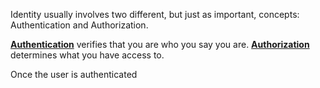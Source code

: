 Identity usually involves two different, but just as important, concepts: Authentication and Authorization. 

**[Authentication](/knowledge/LIP/Authentication.md)** verifies that you are who you say you are.
**[Authorization](/knowledge/LIP/Authorization.md)** determines what you have access to.

Once the user is authenticated 